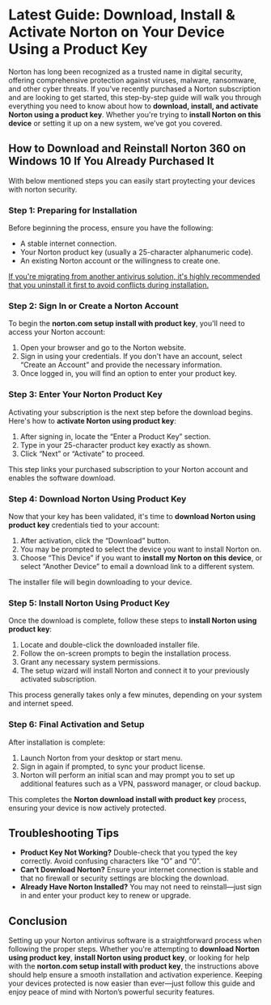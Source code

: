# Latest Guide: Download, Install & Activate Norton on Your Device Using a Product Key

Norton has long been recognized as a trusted name in digital security, offering comprehensive protection against viruses, malware, ransomware, and other cyber threats. If you've recently purchased a Norton subscription and are looking to get started, this step-by-step guide will walk you through everything you need to know about how to **download, install, and activate Norton using a product key**. Whether you're trying to **install Norton on this device** or setting it up on a new system, we’ve got you covered.


## How to Download and Reinstall Norton 360 on Windows 10 If You Already Purchased It

With below mentioned steps you can easily start proytecting your devices with norton security.

### Step 1: Preparing for Installation

Before beginning the process, ensure you have the following:

- A stable internet connection.
- Your Norton product key (usually a 25-character alphanumeric code).
- An existing Norton account or the willingness to create one.

[If you're migrating from another antivirus solution, it's highly recommended that you uninstall it first to avoid conflicts during installation.](https://norton360hub.readthedocs.io/)



### Step 2: Sign In or Create a Norton Account

To begin the **norton.com setup install with product key**, you'll need to access your Norton account:

1. Open your browser and go to the Norton website.
2. Sign in using your credentials. If you don't have an account, select “Create an Account” and provide the necessary information.
3. Once logged in, you will find an option to enter your product key.



### Step 3: Enter Your Norton Product Key

Activating your subscription is the next step before the download begins. Here's how to **activate Norton using product key**:

1. After signing in, locate the “Enter a Product Key” section.
2. Type in your 25-character product key exactly as shown.
3. Click “Next” or “Activate” to proceed.

This step links your purchased subscription to your Norton account and enables the software download.



### Step 4: Download Norton Using Product Key

Now that your key has been validated, it's time to **download Norton using product key** credentials tied to your account:

1. After activation, click the “Download” button.
2. You may be prompted to select the device you want to install Norton on.
3. Choose “This Device” if you want to **install my Norton on this device**, or select “Another Device” to email a download link to a different system.

The installer file will begin downloading to your device.



### Step 5: Install Norton Using Product Key

Once the download is complete, follow these steps to **install Norton using product key**:

1. Locate and double-click the downloaded installer file.
2. Follow the on-screen prompts to begin the installation process.
3. Grant any necessary system permissions.
4. The setup wizard will install Norton and connect it to your previously activated subscription.

This process generally takes only a few minutes, depending on your system and internet speed.



### Step 6: Final Activation and Setup

After installation is complete:

1. Launch Norton from your desktop or start menu.
2. Sign in again if prompted, to sync your product license.
3. Norton will perform an initial scan and may prompt you to set up additional features such as a VPN, password manager, or cloud backup.

This completes the **Norton download install with product key** process, ensuring your device is now actively protected.



## Troubleshooting Tips

- **Product Key Not Working?** Double-check that you typed the key correctly. Avoid confusing characters like “O” and “0”.
- **Can’t Download Norton?** Ensure your internet connection is stable and that no firewall or security settings are blocking the download.
- **Already Have Norton Installed?** You may not need to reinstall—just sign in and enter your product key to renew or upgrade.



## Conclusion

Setting up your Norton antivirus software is a straightforward process when following the proper steps. Whether you're attempting to **download Norton using product key**, **install Norton using product key**, or looking for help with the **norton.com setup install with product key**, the instructions above should help ensure a smooth installation and activation experience. Keeping your devices protected is now easier than ever—just follow this guide and enjoy peace of mind with Norton’s powerful security features.
